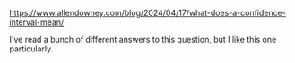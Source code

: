 https://www.allendowney.com/blog/2024/04/17/what-does-a-confidence-interval-mean/

I've read a bunch of different answers to this question, but I like this one particularly.